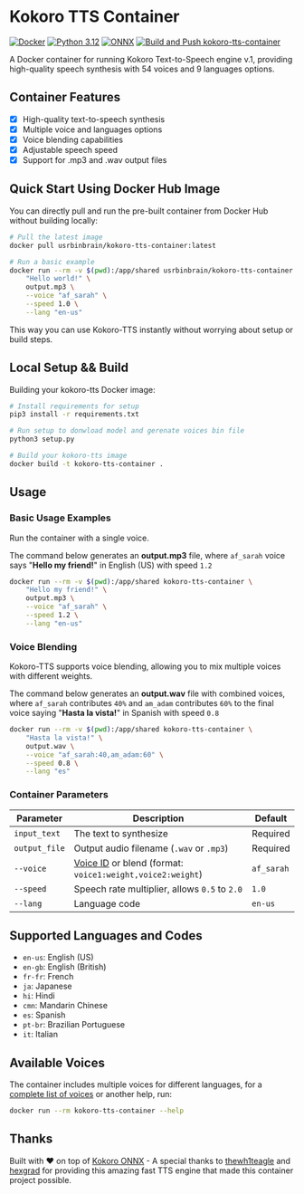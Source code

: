 # Kokoro TTS Container

[![Docker](https://img.shields.io/badge/Docker-Ready-2496ED?logo=docker)](https://www.docker.com/)
[![Python 3.12](https://img.shields.io/badge/Python-3.12-blue?logo=python)](https://www.python.org/downloads/)
[![ONNX](https://img.shields.io/badge/ONNX-Runtime-lightgrey?logo=onnx)](https://onnxruntime.ai/)
[![Build and Push kokoro-tts-container](https://github.com/usrbinbrain/kokoro-tts-container/actions/workflows/build-and-push.yml/badge.svg)](https://github.com/usrbinbrain/kokoro-tts-container/actions/workflows/build-and-push.yml)

A Docker container for running Kokoro Text-to-Speech engine v.1, providing high-quality speech synthesis with 54 voices and 9 languages options.

## Container Features

- [x] High-quality text-to-speech synthesis
- [x] Multiple voice and languages options
- [x] Voice blending capabilities
- [x] Adjustable speech speed
- [x] Support for .mp3 and .wav output files

## Quick Start Using Docker Hub Image

You can directly pull and run the pre-built container from Docker Hub without building locally:

```bash
# Pull the latest image
docker pull usrbinbrain/kokoro-tts-container:latest

# Run a basic example
docker run --rm -v $(pwd):/app/shared usrbinbrain/kokoro-tts-container \
    "Hello world!" \
    output.mp3 \
    --voice "af_sarah" \
    --speed 1.0 \
    --lang "en-us"
```

This way you can use Kokoro-TTS instantly without worrying about setup or build steps.

## Local Setup && Build 

Building your kokoro-tts Docker image:

```bash
# Install requirements for setup
pip3 install -r requirements.txt

# Run setup to donwload model and gerenate voices bin file
python3 setup.py

# Build your kokoro-tts image
docker build -t kokoro-tts-container .
```

## Usage

### Basic Usage Examples

Run the container with a single voice.

The command below generates an **output.mp3** file, where `af_sarah` voice says "**Hello my friend!**" in English (US) with speed `1.2`

```bash
docker run --rm -v $(pwd):/app/shared kokoro-tts-container \
    "Hello my friend!" \
    output.mp3 \
    --voice "af_sarah" \
    --speed 1.2 \
    --lang "en-us"
```

### Voice Blending

Kokoro-TTS supports voice blending, allowing you to mix multiple voices with different weights.

The command below generates an **output.wav** file with combined voices, where `af_sarah` contributes `40%` and `am_adam` contributes `60%` to the final voice saying "**Hasta la vista!**" in Spanish with speed `0.8`

```bash
docker run --rm -v $(pwd):/app/shared kokoro-tts-container \
    "Hasta la vista!" \
    output.wav \
    --voice "af_sarah:40,am_adam:60" \
    --speed 0.8 \
    --lang "es"
```

### Container Parameters

| Parameter | Description | Default |
|-----------|-------------|---------|
| `input_text` | The text to synthesize | Required |
| `output_file` | Output audio filename (`.wav` or `.mp3`) | Required |
| `--voice` | [Voice ID](https://huggingface.co/hexgrad/Kokoro-82M/blob/main/VOICES.md) or blend (format: `voice1:weight,voice2:weight`) | `af_sarah` |
| `--speed` | Speech rate multiplier, allows `0.5` to `2.0` | `1.0` |
| `--lang` | Language code | `en-us` |

## Supported Languages and Codes

- `en-us`: English (US)
- `en-gb`: English (British)
- `fr-fr`: French
- `ja`: Japanese
- `hi`: Hindi
- `cmn`: Mandarin Chinese
- `es`: Spanish
- `pt-br`: Brazilian Portuguese
- `it`: Italian

## Available Voices

The container includes multiple voices for different languages, for a [complete list of voices](https://huggingface.co/hexgrad/Kokoro-82M/blob/main/VOICES.md) or another help, run:

```bash
docker run --rm kokoro-tts-container --help
```

## Thanks

Built with ❤️ on top of [Kokoro ONNX](https://github.com/thewh1teagle/kokoro-onnx) - A special thanks to [thewh1teagle](https://github.com/thewh1teagle) and [hexgrad](https://huggingface.co/hexgrad/Kokoro-82M) for providing this amazing fast TTS engine that made this container project possible.